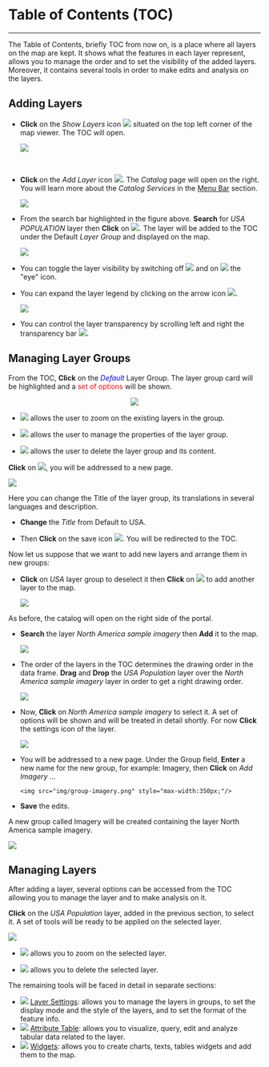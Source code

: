 # Table of Contents (TOC)
************************
The Table of Contents, briefly TOC from now on, is a place where all layers on the map are kept. It shows what the features in each layer represent, allows you to manage the order and to set the visibility  of the added layers. Moreover, it contains several tools in order to make edits and analysis on the layers. 

Adding Layers
-------------
* **Click** on the *Show Layers* icon <img src="img/show-layers.png" style="max-width:30px;" /> situated on the top left corner of the map viewer. The TOC will open. 

 
   <img src="img/toc.png" style="max-width:200px;" />

<br>

* **Click** on the *Add Layer* icon <img src="img/add-layer.png" style="max-width:40px;"/>. The *Catalog* page will open on the right. You will learn more about the *Catalog Services* in the [Menu Bar](menu-bar.md) section. 

    <img src="img/catalog.png" style="max-width:500px;" />

* From the search bar highlighted in the figure above. **Search** for *USA POPULATION* layer then **Click** on  <img src="img/add-to-map.png" style="max-width:60px;"/>. The layer will be added to the TOC under the Default *Layer Group* and displayed on the map.  
 
    <img src="img/layer-usa.png" style="max-width:500px;" />

* You can toggle the layer visibility by switching off <img src="img/eyeoff.png" style="max-width:60px;"/> and on <img src="img/eyeon.png" style="max-width:60px;"/> the "eye" icon. 
 
* You can expand the layer legend by clicking on the arrow icon <img src="img/legend-icon.png" style="max-width:60px;"/>.
  
     <img src="img/layer-legend.png" style="max-width:200px;"/>

* You can control the layer transparency by scrolling left and right the transparency bar <img src="img/transparency-bar.png" style="max-width:60px;"/>.

Managing Layer Groups
---------------------
From the TOC, **Click** on the <span style="color:blue">*Default* </span> Layer Group. The layer group card will be highlighted and a <span style="color:red">set of options </span> will be shown.   



<p align = "center" ><img src="img/layer-group.png" style="max-width:200px;"/></p>

  * <img src="img/zoom-layer.png" style="max-width:60px;"/> allows the user to zoom on the existing layers in the group.
 
 * <img src="img/properties.png" /> allows the user to manage the properties of the layer group.

 * <img src="img/delete.png" style="max-width:60px;"/> allows the user to delete the layer group and its content.

**Click** on <img src="img/properties.png" style="max-width:25px;"/>, you will be addressed to a new page. 

<img src="img/group-settings.png" style="max-width:350px;"/>

Here you can change the Title of the layer group, its translations in several languages and description. 

* **Change** the *Title* from Default to USA. 

* Then **Click** on the save icon <img src="img/save-icon.png" style="max-width:25px;"/>. You will be redirected to the TOC. 

Now let us suppose that we want to add new layers and arrange them in new groups:

* **Click** on *USA* layer group to deselect it then **Click** on <img src="img/add-to-map.png" style="max-width:60px;"/> to add another layer to the map. 
  
    <img src="img/usa-group.png" style="max-width:350px;"/>

As before, the catalog will open on the right side of the portal.

 * **Search** the layer *North America sample imagery* then **Add** it to the map. 

     <img src="img/second-layer.png" style="max-width:500px;"/>

* The order of the layers in the TOC determines the drawing order in the data frame. **Drag** and **Drop** the *USA Population* layer over the  *North America sample imagery* layer in order to get a right drawing order.  

     <img src="img/order-layers.png" style="max-width:500px;"/>

* Now, **Click** on *North America sample imagery* to select it. A set of options will be shown and will be treated in detail shortly. For now **Click** the settings icon of the layer.

     <img src="img/imagery.png" style="max-width:350px;"/>  

* You will be addressed to a new page. Under the Group field, **Enter**  a new name for the new group, for example: Imagery, then **Click** on *Add Imagery ...*

      <img src="img/group-imagery.png" style="max-width:350px;"/> 

* **Save** the edits. 

A new group called Imagery will be created containing the layer North America sample imagery.

<img src="img/group-imagery-1.png" style="max-width:350px;"/> 

Managing Layers
---------------

After adding a layer, several options can be accessed from the TOC allowing you to manage the layer and to make analysis on it. 

**Click** on the *USA Population* layer, added in the previous section, to select it. A set of tools will be ready to be applied on the selected layer. 

<img src="img/layer-tools.png" style="max-width:500px;" /> 

* <img src="img/zoom-layer.png" style="max-width:60px;"/> allows you to zoom on the selected layer.

* <img src="img/delete.png" style="max-width:60px;"/> allows you to delete the selected layer.

The remaining tools will be faced in detail in separate sections:

*  <img src="img/properties.png" /> [Layer Settings](layer-settings.md): allows you to manage the layers in groups, to set the display mode and the style of the layers, and to set the format of the feature info.
*  <img src="img/attributes-table.png" /> [Attribute Table](attributes-table.md): allows you to visualize, query, edit and analyze tabular data related to the layer. 
* <img src="img/widgets.png" /> [Widgets](widgets.md): allows you to create charts, texts, tables widgets and add them to the map. 


